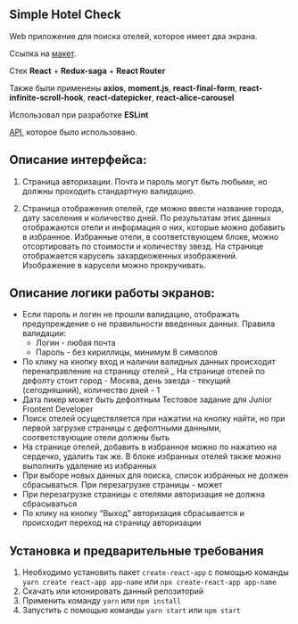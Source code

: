 ## **Simple Hotel Check**

Web приложение для поиска отелей, которое имеет два экрана.

Ссылка на [макет](<https://www.figma.com/file/PxI4ycD6GMGSpxOZ2NbFBO/React-Test%2FSimple-HotelCheck-(Copy)?node-id=0%3A1>).

Стек  **React** + **Redux-saga** + **React Router**

Также были применены **axios**, **moment.js**, **react-final-form**, **react-infinite-scroll-hook**, **react-datepicker**, **react-alice-carousel**

Использовал при разработке **ESLint**

 [API](https://support.travelpayouts.com/hc/ru/articles/115000343268-API-%D0%B4%D0%B0%D0%BD%D0%BD%D1%8B%D1%85-%D0%BE%D1%82%D0%B5%D0%BB%D0%B5%D0%B9#price/), которое было использовано.

## **Описание интерфейса:**

1. Страница авторизации. Почта и пароль могут быть любыми, но должны проходить стандартную валидацию.

2. Страница отображения отелей, где можно ввести название города, дату заселения и количество дней. По результатам этих данных отображаются отели и информация о них, которые можно добавить в избранное. Избранные отели, в соответствующем блоке, можно отсортировать по стоимости и количеству звезд. На странице отображается карусель захардкоженных изображений. Изображение в карусели можно прокручивать.

## **Описание логики работы экранов:**

- Если пароль и логин не прошли валидацию, отображать предупреждение о
  не правильности введенных данных. Правила валидации:
  - Логин - любая почта
  - Пароль - без кириллицы, минимум 8 символов
- По клику на кнопку вход и наличии валидных данных происходит
  перенаправление на страницу отелей
  \_ На странице отелей по дефолту стоит город - Москва, день заезда - текущий
  (сегодняшний), количество дней - 1
- Дата пикер может быть дефолтным
  Тестовое задание для Junior Frontent Developer
- Поиск отелей осуществляется при нажатии на кнопку найти, но при первой
  загрузке страницы с дефолтными данными, соответствующие отели должны быть
- На странице отелей, добавить в избранное можно по нажатию на сердечко,
  удалить так же. В блоке избранных отелей также можно выполнить удаление из
  избранных
- При выборе новых данных для поиска, список избранных не должен
  сбрасываться. При перезагрузке страницы - может
- При перезагрузке страницы с отелями авторизация не должна сбрасываться
- По клику на кнопку “Выход” авторизация сбрасывается и происходит переход
  на страницу авторизации

## **Установка и предварительные требования**

1. Необходимо установить пакет `create-react-app` с помощью команды `yarn create react-app app-name` или `npx create-react-app app-name`
2. Скачать или клонировать данный репозиторий
3. Применить команду `yarn` или `npm install`
4. Запустить с помощью команды `yarn start` или `npm start`
